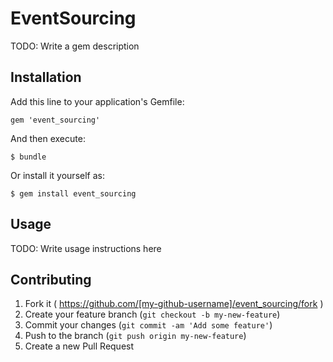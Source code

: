 # EventSourcing

TODO: Write a gem description

## Installation

Add this line to your application's Gemfile:

    gem 'event_sourcing'

And then execute:

    $ bundle

Or install it yourself as:

    $ gem install event_sourcing

## Usage

TODO: Write usage instructions here

## Contributing

1. Fork it ( https://github.com/[my-github-username]/event_sourcing/fork )
2. Create your feature branch (`git checkout -b my-new-feature`)
3. Commit your changes (`git commit -am 'Add some feature'`)
4. Push to the branch (`git push origin my-new-feature`)
5. Create a new Pull Request
